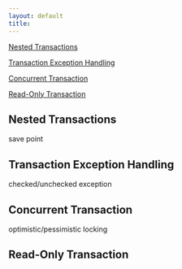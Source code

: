 ```yaml
---
layout: default
title:
---
```


[Nested Transactions](#nested-transactions)

[Transaction Exception Handling](#transaction-exception-handling)

[Concurrent Transaction](#concurrent-transaction)

[Read-Only Transaction](#read-only-transaction)

## Nested Transactions

save point

## Transaction Exception Handling

checked/unchecked exception

## Concurrent Transaction

optimistic/pessimistic locking

## Read-Only Transaction